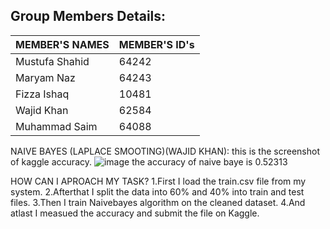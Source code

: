 ## Group Members Details: 

| MEMBER'S NAMES | MEMBER'S ID's |
| --------------- | --------------- |
| Mustufa Shahid | 64242 | 
| Maryam Naz | 64243 |
| Fizza Ishaq | 10481 | 
| Wajid Khan | 62584 | 
| Muhammad Saim | 64088 | 


NAIVE BAYES (LAPLACE SMOOTING)(WAJID KHAN):
this is the screenshot of kaggle accuracy.
![image](https://user-images.githubusercontent.com/64194854/169699843-2d55ca62-049c-4a38-aca7-5d71ef9ac416.png)
the accuracy of naive baye is 0.52313

HOW CAN I APROACH MY TASK?
1.First I  load the train.csv file from my system.
2.Afterthat I split the data into 60% and 40% into train and test files.
3.Then I train Naivebayes algorithm on the cleaned dataset.
4.And atlast I measued the accuracy and submit the file on Kaggle.

